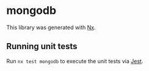 # mongodb

This library was generated with [Nx](https://nx.dev).

## Running unit tests

Run `nx test mongodb` to execute the unit tests via [Jest](https://jestjs.io).
